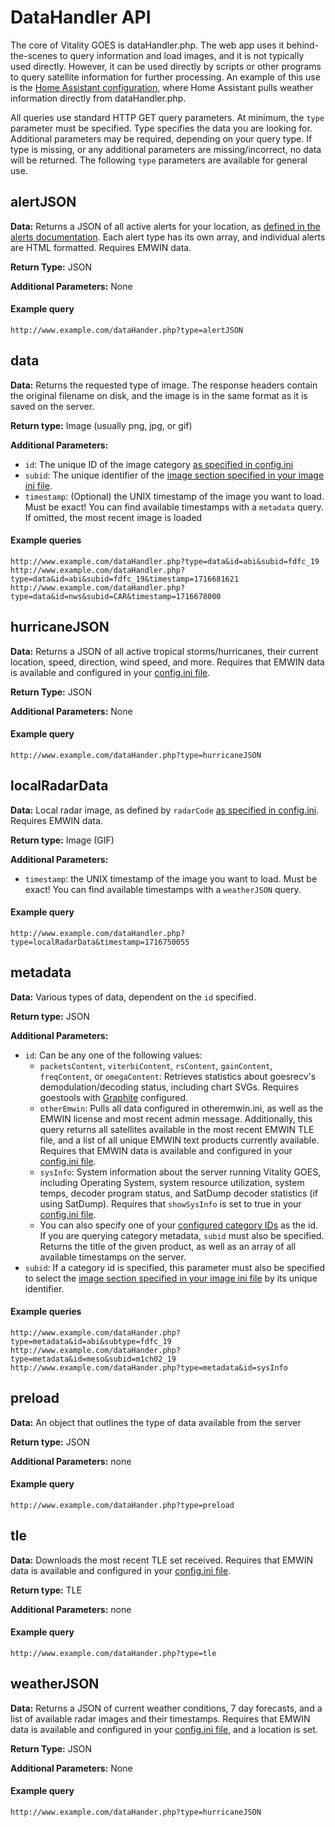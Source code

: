 # DataHandler API

The core of Vitality GOES is dataHandler.php. The web app uses it behind-the-scenes to query information and load images, and it is not typically used directly. However, it can be used directly by scripts or other programs to query satellite information for further processing. An example of this use is the [Home Assistant configuration](home-assistant.md), where Home Assistant pulls weather information directly from dataHandler.php.

All queries use standard HTTP GET query parameters. At minimum, the `type` parameter must be specified. Type specifies the data you are looking for. Additional parameters may be required, depending on your query type. If type is missing, or any additional parameters are missing/incorrect, no data will be returned. The following `type` parameters are available for general use.

## alertJSON

**Data:** Returns a JSON of all active alerts for your location, as [defined in the alerts documentation](used-emwin-data.md#alerts). Each alert type has its own array, and individual alerts are HTML formatted. Requires EMWIN data.

**Return Type:** JSON

**Additional Parameters:** None

#### Example query

```
http://www.example.com/dataHander.php?type=alertJSON
```

## data

**Data:** Returns the requested type of image. The response headers contain the original filename on disk, and the image is in the same format as it is saved on the server.

**Return type:** Image (usually png, jpg, or gif)

**Additional Parameters:**
* `id`: The unique ID of the image category [as specified in config.ini](config.md#categories)
* `subid`: The unique identifier of the [image section specified in your image ini file](config.md#image-sections).
* `timestamp`: (Optional) the UNIX timestamp of the image you want to load. Must be exact! You can find available timestamps with a `metadata` query. If omitted, the most recent image is loaded

#### Example queries

```
http://www.example.com/dataHandler.php?type=data&id=abi&subid=fdfc_19
http://www.example.com/dataHandler.php?type=data&id=abi&subid=fdfc_19&timestamp=1716681621
http://www.example.com/dataHandler.php?type=data&id=nws&subid=CAR&timestamp=1716678000
```

## hurricaneJSON

**Data:** Returns a JSON of all active tropical storms/hurricanes, their current location, speed, direction, wind speed, and more.  Requires that EMWIN data is available and configured in your [config.ini file](config.md).

**Return Type:** JSON

**Additional Parameters:** None

#### Example query

```
http://www.example.com/dataHander.php?type=hurricaneJSON
```

## localRadarData

**Data:** Local radar image, as defined by `radarCode` [as specified in config.ini](config.md#location). Requires EMWIN data.

**Return type:** Image (GIF)

**Additional Parameters:**
* `timestamp`: the UNIX timestamp of the image you want to load. Must be exact! You can find available timestamps with a `weatherJSON` query.

#### Example query

```
http://www.example.com/dataHandler.php?type=localRadarData&timestamp=1716750055
```

## metadata

**Data:** Various types of data, dependent on the `id` specified.

**Return type:** JSON

**Additional Parameters:**

* `id`: Can be any one of the following values:
  * `packetsContent`, `viterbiContent`, `rsContent`, `gainContent`, `freqContent`, or `omegaContent`: Retrieves statistics about goesrecv's demodulation/decoding status, including chart SVGs. Requires goestools with [Graphite](graphite.md) configured.
  * `otherEmwin`: Pulls all data configured in otheremwin.ini, as well as the EMWIN license and most recent admin message. Additionally, this query returns all satellites available in the most recent EMWIN TLE file, and a list of all unique EMWIN text products currently available. Requires that EMWIN data is available and configured in your [config.ini file](config.md).
  * `sysInfo`: System information about the server running Vitality GOES, including Operating System, system resource utilization, system temps, decoder program status, and SatDump decoder statistics (if using SatDump). Requires that `showSysInfo` is set to true in your [config.ini file](config.md).
  * You can also specify one of your [configured category IDs](config.md#categories) as the id. If you are querying category metadata, `subid` must also be specified. Returns the title of the given product, as well as an array of all available timestamps on the server.
* `subid`: If a category id is specified, this parameter must also be specified to select the [image section specified in your image ini file](config.md#image-sections) by its unique identifier.

#### Example queries

```
http://www.example.com/dataHander.php?type=metadata&id=abi&subtype=fdfc_19
http://www.example.com/dataHander.php?type=metadata&id=meso&subid=m1ch02_19
http://www.example.com/dataHander.php?type=metadata&id=sysInfo
```

## preload

**Data:** An object that outlines the type of data available from the server

**Return type:** JSON

**Additional Parameters:** none

#### Example query

```
http://www.example.com/dataHander.php?type=preload
```

## tle

**Data:** Downloads the most recent TLE set received.  Requires that EMWIN data is available and configured in your [config.ini file](config.md).

**Return type:** TLE

**Additional Parameters:** none

#### Example query

```
http://www.example.com/dataHander.php?type=tle
```

## weatherJSON

**Data:** Returns a JSON of current weather conditions, 7 day forecasts, and a list of available radar images and their timestamps. Requires that EMWIN data is available and configured in your [config.ini file](config.md), and a location is set.

**Return Type:** JSON

**Additional Parameters:** None

#### Example query

```
http://www.example.com/dataHander.php?type=hurricaneJSON
```
